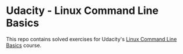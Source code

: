 # Udacity - Linux Command Line Basics
This repo contains solved exercises for Udacity's [Linux Command Line Basics](https://www.udacity.com/course/linux-command-line-basics--ud595) course.
